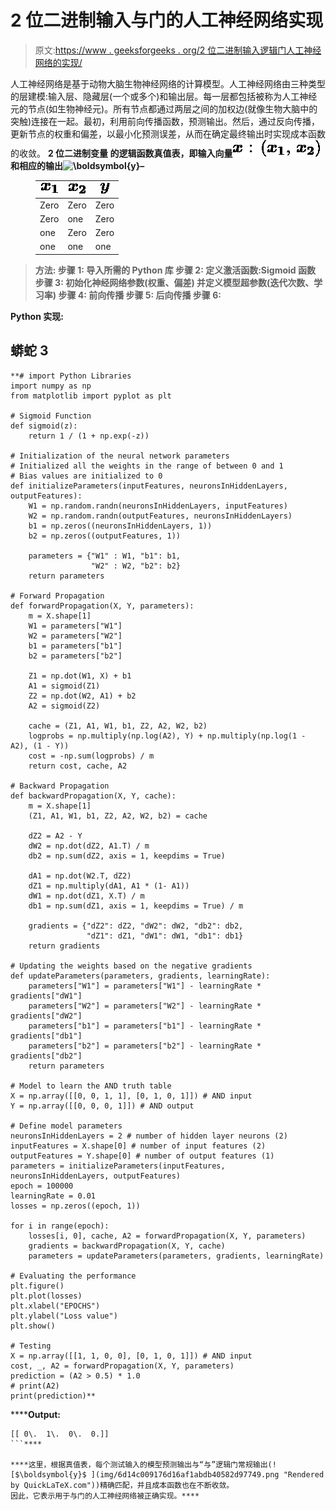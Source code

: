 # 2 位二进制输入与门的人工神经网络实现

> 原文:[https://www . geeksforgeeks . org/2 位二进制输入逻辑门人工神经网络的实现/](https://www.geeksforgeeks.org/implementation-of-artificial-neural-network-for-and-logic-gate-with-2-bit-binary-input/)

人工神经网络是基于动物大脑生物神经网络的计算模型。人工神经网络由三种类型的层建模:输入层、隐藏层(一个或多个)和输出层。每一层都包括被称为人工神经元的节点(如生物神经元)。所有节点都通过两层之间的加权边(就像生物大脑中的突触)连接在一起。最初，利用前向传播函数，预测输出。然后，通过反向传播，更新节点的权重和偏差，以最小化预测误差，从而在确定最终输出时实现成本函数的收敛。
**2 位二进制变量 的逻辑函数真值表，即输入向量![$\boldsymbol{x} : (\boldsymbol{x_{1}}, \boldsymbol{x_{2}})$ ](img/a3e022569c97e13aae8e4c968d19f514.png "Rendered by QuickLaTeX.com")和相应的输出![$\boldsymbol{y}$ ](img/6d14c009176d16af1abdb40582d97749.png "Rendered by QuickLaTeX.com")–**

<figure class="table">

| ![$\boldsymbol{x_{1}}$](img/4a0a3c212c46d96f633f15b9a7b33864.png "Rendered by QuickLaTeX.com") | ![$\boldsymbol{x_{2}}$](img/68ff94b5056f37ca7234d1bff5e655bf.png "Rendered by QuickLaTeX.com") | ![$\boldsymbol{y}$](img/2a77d93c3050965e762fdc689edaab6e.png "Rendered by QuickLaTeX.com") |
| --- | --- | --- |
| Zero | Zero | Zero |
| Zero | one | Zero |
| one | Zero | Zero |
| one | one | one |

</figure>

> ****方法:**
> **步骤 1:** 导入所需的 Python 库
> **步骤 2:** 定义激活函数:Sigmoid 函数
> **步骤 3:** 初始化神经网络参数(权重、偏差)
> 并定义模型超参数(迭代次数、学习率)
> **步骤 4:** 前向传播
> **步骤 5:** 后向传播
> **步骤 6:****

******Python 实现:****** 

## ****蟒蛇 3****

```
**# import Python Libraries
import numpy as np
from matplotlib import pyplot as plt

# Sigmoid Function
def sigmoid(z):
    return 1 / (1 + np.exp(-z))

# Initialization of the neural network parameters
# Initialized all the weights in the range of between 0 and 1
# Bias values are initialized to 0
def initializeParameters(inputFeatures, neuronsInHiddenLayers, outputFeatures):
    W1 = np.random.randn(neuronsInHiddenLayers, inputFeatures)
    W2 = np.random.randn(outputFeatures, neuronsInHiddenLayers)
    b1 = np.zeros((neuronsInHiddenLayers, 1))
    b2 = np.zeros((outputFeatures, 1))

    parameters = {"W1" : W1, "b1": b1,
                  "W2" : W2, "b2": b2}
    return parameters

# Forward Propagation
def forwardPropagation(X, Y, parameters):
    m = X.shape[1]
    W1 = parameters["W1"]
    W2 = parameters["W2"]
    b1 = parameters["b1"]
    b2 = parameters["b2"]

    Z1 = np.dot(W1, X) + b1
    A1 = sigmoid(Z1)
    Z2 = np.dot(W2, A1) + b2
    A2 = sigmoid(Z2)

    cache = (Z1, A1, W1, b1, Z2, A2, W2, b2)
    logprobs = np.multiply(np.log(A2), Y) + np.multiply(np.log(1 - A2), (1 - Y))
    cost = -np.sum(logprobs) / m
    return cost, cache, A2

# Backward Propagation
def backwardPropagation(X, Y, cache):
    m = X.shape[1]
    (Z1, A1, W1, b1, Z2, A2, W2, b2) = cache

    dZ2 = A2 - Y
    dW2 = np.dot(dZ2, A1.T) / m
    db2 = np.sum(dZ2, axis = 1, keepdims = True)

    dA1 = np.dot(W2.T, dZ2)
    dZ1 = np.multiply(dA1, A1 * (1- A1))
    dW1 = np.dot(dZ1, X.T) / m
    db1 = np.sum(dZ1, axis = 1, keepdims = True) / m

    gradients = {"dZ2": dZ2, "dW2": dW2, "db2": db2,
                 "dZ1": dZ1, "dW1": dW1, "db1": db1}
    return gradients

# Updating the weights based on the negative gradients
def updateParameters(parameters, gradients, learningRate):
    parameters["W1"] = parameters["W1"] - learningRate * gradients["dW1"]
    parameters["W2"] = parameters["W2"] - learningRate * gradients["dW2"]
    parameters["b1"] = parameters["b1"] - learningRate * gradients["db1"]
    parameters["b2"] = parameters["b2"] - learningRate * gradients["db2"]
    return parameters

# Model to learn the AND truth table
X = np.array([[0, 0, 1, 1], [0, 1, 0, 1]]) # AND input
Y = np.array([[0, 0, 0, 1]]) # AND output

# Define model parameters
neuronsInHiddenLayers = 2 # number of hidden layer neurons (2)
inputFeatures = X.shape[0] # number of input features (2)
outputFeatures = Y.shape[0] # number of output features (1)
parameters = initializeParameters(inputFeatures, neuronsInHiddenLayers, outputFeatures)
epoch = 100000
learningRate = 0.01
losses = np.zeros((epoch, 1))

for i in range(epoch):
    losses[i, 0], cache, A2 = forwardPropagation(X, Y, parameters)
    gradients = backwardPropagation(X, Y, cache)
    parameters = updateParameters(parameters, gradients, learningRate)

# Evaluating the performance
plt.figure()
plt.plot(losses)
plt.xlabel("EPOCHS")
plt.ylabel("Loss value")
plt.show()

# Testing
X = np.array([[1, 1, 0, 0], [0, 1, 0, 1]]) # AND input
cost, _, A2 = forwardPropagation(X, Y, parameters)
prediction = (A2 > 0.5) * 1.0
# print(A2)
print(prediction)**
```

******Output:** 

```
[[ 0\.  1\.  0\.  0.]]
```**** 

****这里，根据真值表，每个测试输入的模型预测输出与“与”逻辑门常规输出(![$\boldsymbol{y}$ ](img/6d14c009176d16af1abdb40582d97749.png "Rendered by QuickLaTeX.com"))精确匹配，并且成本函数也在不断收敛。
因此，它表示用于与门的人工神经网络被正确实现。****